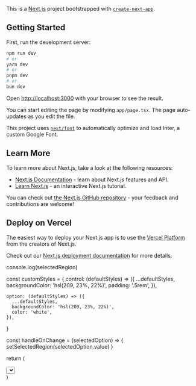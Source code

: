 This is a [Next.js](https://nextjs.org/) project bootstrapped with [`create-next-app`](https://github.com/vercel/next.js/tree/canary/packages/create-next-app).

## Getting Started

First, run the development server:

```bash
npm run dev
# or
yarn dev
# or
pnpm dev
# or
bun dev
```

Open [http://localhost:3000](http://localhost:3000) with your browser to see the result.

You can start editing the page by modifying `app/page.tsx`. The page auto-updates as you edit the file.

This project uses [`next/font`](https://nextjs.org/docs/basic-features/font-optimization) to automatically optimize and load Inter, a custom Google Font.

## Learn More

To learn more about Next.js, take a look at the following resources:

- [Next.js Documentation](https://nextjs.org/docs) - learn about Next.js features and API.
- [Learn Next.js](https://nextjs.org/learn) - an interactive Next.js tutorial.

You can check out [the Next.js GitHub repository](https://github.com/vercel/next.js/) - your feedback and contributions are welcome!

## Deploy on Vercel

The easiest way to deploy your Next.js app is to use the [Vercel Platform](https://vercel.com/new?utm_medium=default-template&filter=next.js&utm_source=create-next-app&utm_campaign=create-next-app-readme) from the creators of Next.js.

Check out our [Next.js deployment documentation](https://nextjs.org/docs/deployment) for more details.

console.log(selectedRegion)

const customStyles = {
control: (defaultStyles) => ({
...defaultStyles,
backgroundColor: 'hsl(209, 23%, 22%)',
padding: '.5rem',
}),

    option: (defaultStyles) => ({
      ...defaultStyles,
      backgroundColor: 'hsl(209, 23%, 22%)',
      color: 'white',
    }),

}

const handleOnChange = (selectedOption) => {
setSelectedRegion(selectedOption.value)
}

return (
<div className="max-w-56">
<Select
        options={options}
        onChange={handleOnChange}
        placeholder="Filter by Region"
        styles={customStyles}
      />
</div>
)

